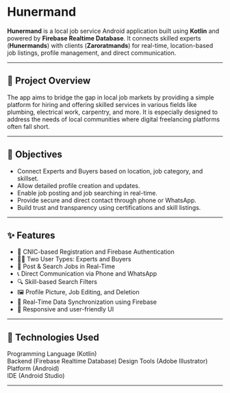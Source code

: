 # Hunermand

**Hunermand** is a local job service Android application built using **Kotlin** and powered by **Firebase Realtime Database**. It connects skilled experts (**Hunermands**) with clients (**Zaroratmands**) for real-time, location-based job listings, profile management, and direct communication.

---

## 📱 Project Overview

The app aims to bridge the gap in local job markets by providing a simple platform for hiring and offering skilled services in various fields like plumbing, electrical work, carpentry, and more. It is especially designed to address the needs of local communities where digital freelancing platforms often fall short.

---

## 🎯 Objectives

- Connect Experts and Buyers based on location, job category, and skillset.
- Allow detailed profile creation and updates.
- Enable job posting and job searching in real-time.
- Provide secure and direct contact through phone or WhatsApp.
- Build trust and transparency using certifications and skill listings.

---

## ✨ Features

- 🔐 CNIC-based Registration and Firebase Authentication
- 👨‍🔧 Two User Types: Experts and Buyers
- 📝 Post & Search Jobs in Real-Time
- 📞 Direct Communication via Phone and WhatsApp
- 🔍 Skill-based Search Filters
- 🖼 Profile Picture, Job Editing, and Deletion
- 🔄 Real-Time Data Synchronization using Firebase
- 📱 Responsive and user-friendly UI

---

## 🧰 Technologies Used

 Programming Language (Kotlin)                   
 Backend              (Firebase Realtime Database) 
 Design Tools         (Adobe Illustrator)         
 Platform             (Android)                  
 IDE                  (Android Studio)           

---


